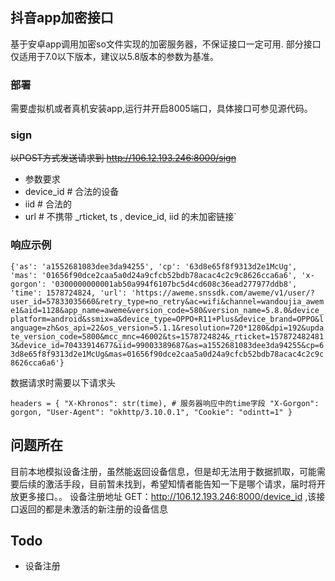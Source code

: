 ## 抖音app加密接口
基于安卓app调用加密so文件实现的加密服务器，不保证接口一定可用.
部分接口仅适用于7.0以下版本，建议以5.8版本的参数为基准。

### 部署
需要虚拟机或者真机安装app,运行并开启8005端口，具体接口可参见源代码。

### sign
~~以POST方式发送请求到 http://106.12.193.246:8000/sign~~
- 参数要求
- device_id # 合法的设备
- iid       # 合法的
- url       # 不携带 _rticket, ts , device_id, iid 的未加密链接`
### 响应示例
```{'as': 'a1552681083dee3da94255', 'cp': '63d8e65f8f9313d2e1McUg', 'mas': '01656f90dce2caa5a0d24a9cfcb52bdb78acac4c2c9c8626cca6a6', 'x-gorgon': '0300000000001ab50a994f6107bc5d4cd608c36ead277977ddb8', 'time': 1578724824, 'url': 'https://aweme.snssdk.com/aweme/v1/user/?user_id=57833035660&retry_type=no_retry&ac=wifi&channel=wandoujia_aweme1&aid=1128&app_name=aweme&version_code=580&version_name=5.8.0&device_platform=android&ssmix=a&device_type=OPPO+R11+Plus&device_brand=OPPO&language=zh&os_api=22&os_version=5.1.1&resolution=720*1280&dpi=192&update_version_code=5800&mcc_mnc=46002&ts=1578724824&_rticket=1578724824813&device_id=70433914677&iid=99003389687&as=a1552681083dee3da94255&cp=63d8e65f8f9313d2e1McUg&mas=01656f90dce2caa5a0d24a9cfcb52bdb78acac4c2c9c8626cca6a6'}```

数据请求时需要以下请求头

`headers = {
    "X-Khronos": str(time), # 服务器响应中的time字段
    "X-Gorgon": gorgon,
    "User-Agent": "okhttp/3.10.0.1",
    "Cookie": "odintt=1"
}`

## 问题所在
目前本地模拟设备注册，虽然能返回设备信息，但是却无法用于数据抓取，可能需要后续的激活手段，目前暂未找到，希望知情者能告知一下是哪个请求，届时将开放更多接口。。
设备注册地址 GET：http://106.12.193.246:8000/device_id ,该接口返回的都是未激活的新注册的设备信息
## Todo
 - 设备注册 
